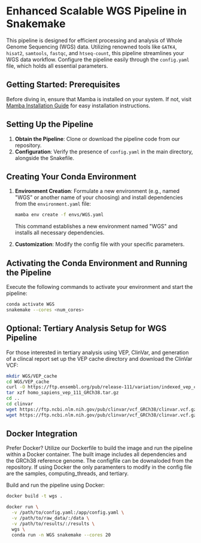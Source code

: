 # Enhanced Scalable WGS Pipeline in Snakemake

This pipeline is designed for efficient processing and analysis of Whole Genome Sequencing (WGS) data. Utilizing renowned tools like `GATK4`, `hisat2`, `samtools`, `fastqc`, and `htseq-count`, this pipeline streamlines your WGS data workflow. Configure the pipeline easily through the `config.yaml` file, which holds all essential parameters.

## Getting Started: Prerequisites

Before diving in, ensure that Mamba is installed on your system. If not, visit [Mamba Installation Guide](https://mamba.readthedocs.io/en/latest/installation/mamba-installation.html) for easy installation instructions.

## Setting Up the Pipeline

1. **Obtain the Pipeline**: Clone or download the pipeline code from our repository.
2. **Configuration**: Verify the presence of `config.yaml` in the main directory, alongside the Snakefile.

## Creating Your Conda Environment

1. **Environment Creation**: Formulate a new environment (e.g., named "WGS" or another name of your choosing) and install dependencies from the `environment.yaml` file:
   
   ```bash
   mamba env create -f envs/WGS.yaml
   ```

   This command establishes a new environment named "WGS" and installs all necessary dependencies.
   
2. **Customization**: Modify the config file with your specific parameters.

## Activating the Conda Environment and Running the Pipeline

Execute the following commands to activate your environment and start the pipeline:

```bash
conda activate WGS
snakemake --cores <num_cores>
```

## Optional: Tertiary Analysis Setup for WGS Pipeline

For those interested in tertiary analysis using VEP, ClinVar, and generation of a clincal report set up the VEP cache directory and download the ClinVar VCF:

```bash
mkdir WGS/VEP_cache
cd WGS/VEP_cache
curl -O https://ftp.ensembl.org/pub/release-111/variation/indexed_vep_cache/homo_sapiens_vep_111_GRCh38.tar.gz
tar xzf homo_sapiens_vep_111_GRCh38.tar.gz
cd ..
cd clinvar
wget https://ftp.ncbi.nlm.nih.gov/pub/clinvar/vcf_GRCh38/clinvar.vcf.gz
wget https://ftp.ncbi.nlm.nih.gov/pub/clinvar/vcf_GRCh38/clinvar.vcf.gz.tbi
```

## Docker Integration

Prefer Docker? Utilize our Dockerfile to build the image and run the pipeline within a Docker container. The built image includes all dependencies and the GRCh38 reference genome. The configfile can be downaloded from the repository.
If using Docker the only paramenters to modify in the config file are the samples, computing_threads, and tertiary.

Build and run the pipeline using Docker:

```bash
docker build -t wgs .

docker run \
  -v /path/to/config.yaml:/app/config.yaml \
  -v /path/to/raw_data/:/data \
  -v /path/to/results/:/results \
  wgs \
  conda run -n WGS snakemake --cores 20
```
